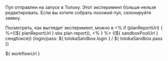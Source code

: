 Пул отправлен на запуск в Толоку. Этот эксперимент больше нельзя редактировать. Если вы хотите собрать похожий пул, склонируйте заявку.

Посмотреть, как выглядит эксперимент, можно в <% if (planReportUrl) { %>((${ planReportUrl } sbs plan report)), <% } %> ((${ sandboxPoolUrl } сендбоксе)) (login/pass: ${ tolokaSandbox.login } / ${ tolokaSandbox.pass })

${ workflowUrl }
